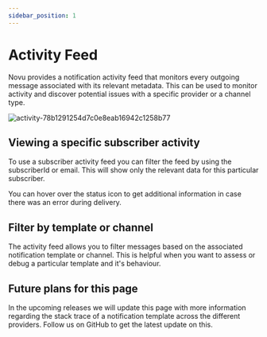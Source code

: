 ```yaml
---
sidebar_position: 1
---
```


# Activity Feed

Novu provides a notification activity feed that monitors every outgoing message associated with its relevant metadata.
This can be used to monitor activity and discover potential issues with a specific provider or a channel type.

![activity-78b1291254d7c0e8eab16942c1258b77](https://user-images.githubusercontent.com/58129377/194726937-d6ca09ed-439d-4641-aa44-3bad4fb70ecb.png)


## Viewing a specific subscriber activity

To use a subscriber activity feed you can filter the feed by using the subscriberId or email. This will show only the relevant data for this particular subscriber.

You can hover over the status icon to get additional information in case there was an error during delivery.

## Filter by template or channel

The activity feed allows you to filter messages based on the associated notification template or channel. This is helpful when you want to assess or debug a particular template and it's behaviour.

## Future plans for this page

In the upcoming releases we will update this page with more information regarding the stack trace of a notification template across the different providers. Follow us on GitHub to get the latest update on this.

